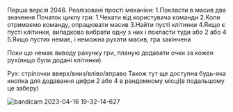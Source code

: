 Перша версія 2048. 
Реалізовані прості механіки:
1.Покласти в масив два значення
    Початок циклу гри:
    1.Чекати від користувача команди
    2.Коли отримаємо команду, опрацювати масив
    3.Найти пусті клітинки
    4.Якщо є пусті клітинки, випадково вибрати одну з них і покласти туди або 2 або 4
    5.Якщо пустих немає, і неможна рухати масив, гра закінчена
        
Поки що немає виводу рахунку гри, планую додавати очки за кожен рух(якщо були додані клітинки)

Рух: стрілочки вверх/вниз/вліво/вправо
Також тут ще доступна будь-яка кнопка для додавання цифри 2 або 4 в рандомному місці(в подальшому це заберу)






![bandicam 2023-04-16 19-32-14-627](https://user-images.githubusercontent.com/96194271/232327442-c8bfcb6d-25ad-4a35-b5e3-e69e6ab82abe.jpg)
